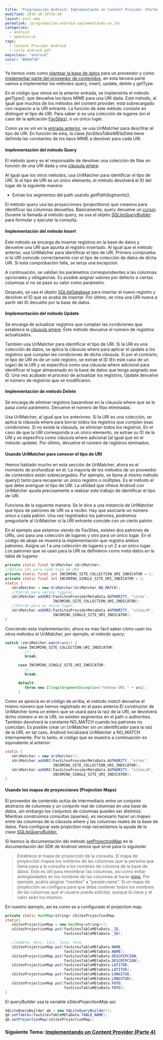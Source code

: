 ```yaml
---
title: 'Programación Android: Implementando un Content Provider (Parte 3)'
modified: 2016-10-28T16:30
layout: post.amp
permalink: /programacion-android-implementando-un_14/
categories:
  - android
  - opensource
tags:
  - Content Provider Android
  - curso android pdf
mainclass: "android"
color: "#689F38"
---
```


Ya hemos visto como [plantear la base de datos][1] para un proveedor y cómo [implementar parte del proveedor de contenidos][2], en esta tercera parte vamos a implementar los métodos query, insert, update, delete y getType.

En el código que vimos en la anterior entrada, se implementa el método *getType()*, que devuelve los tipos MIME para una URI dada. Este método, al igual que muchos de los métodos del content provider, está sobrecargado con respecto a la URI entrante. La función de este método consiste en distinguir el tipo de URI. Para saber si es una colección de lugares (en el caso de la aplicación [FavSites][3]), o un único lugar.

<!--ad-->

Como ya se vió en la [entrada anterior][2], se usa UriMatcher para descifrar el tipo de URI. En función de esta, la clase *favSitesTableMEtaData* tiene definida las constantes de los tipos MIME a devolver para cada URI.



#### Implementación del método Query

El método *query* es el responsable de devolver una colección de filas en función de una URI dada y una [cláusula where][4].

Al igual que los otros métodos, usa UriMatcher para identificar el tipo de URI. Si el tipo de URI es un único elemento, el método devolverá el ID del lugar de la siguiente manera:

* Extrae los segmentos del path usando *getPathSegments()*.

El método query usa las proyecciones (projecttions) que creamos para identificar las columnas devueltas. Básicamente, query devuelve un [cursor][5]. Durante la llamada al método query, se usa el objeto *<a target="_blank" href="http://developer.android.com/reference/android/database/sqlite/SQLiteQueryBuilder.html">SQLiteQueryBuilder</a>* para formular y ejecutar la consulta.

#### Implementación del método Insert

Éste método se encarga de insertar registros en la base de datos y devuelve una URI que apunta al registro insertado. Al igual que el método anterior, usa UriMatcher para identificar el tipo de URI. Primero comprueba si la URI coincide correctamente con el tipo de colección de datos de dicha URI. Si esta comprobación falla, se lanza una excepción.

A continuación, se validan los parámetros correspondientes a las columnas opcionales y obligatorias. Es posible asignar valores por defecto a ciertas columnas si no se pasó su valor como parámetro.

Después, se usa el objeto <a target="_blank" href="http://developer.android.com/reference/android/database/sqlite/SQLiteDatabase.html">SQLiteDatabase</a> para insertar el nuevo registro y devolver el ID que se acaba de insertar. Por último, se crea una URI nueva a partir del ID devuelto por la base de datos.

#### Implementación del método Update

Se encarga de actualizar registros que cumplan las condiciones que establece la [cláusula where][4]. Éste método devuelve el número de registros actualizados.

También usa UriMatcher para identificar el tipo de URI. Si la URI es una colección de datos, se aplica la cláusula where para aplicar el update a los registros que cumplan las condiciones de dicha cláusula. Si por el contrario, el tipo de URI es de un solo registro, se extrae el ID (En este caso de un lugar) de la URI y se especifica como una cláusula where adicional para identificar el lugar almacenado en la base de datos que tenga asignado ese ID. Una vez acabado el proceso de actualizar los registros, Update devuelve el número de registros que se modificaron.

#### Implementación de método Delete

Se encarga de eliminar registros basandose en la cláusula where que se le pasa como parámetro. Devuelve el número de filas eliminadas.

Usa UriMatcher, al igual que los anteriores. Si la URI es una colección, se aplica la cláusula where para borrar todos los registros que cumplan esas condiciones. Si no existe la cláusula, se eliminan todos los registros. En el caso de que la URI corresponda a un único elemento, se extrae su ID de la URI y se especifíca como cláusula where adicional (al igual que en el método update). Por último, devuelve el número de registros elminados.

#### Usando UriMatcher para conocer el tipo de URI

Hemos hablado mucho en esta sección de UriMatcher, ahora es el momento de profundizar en él. La mayoría de los métodos de un proveedor de contenidos están sobrecargados. Por ejemplo, se llama al mismo método query() tanto para recuperar un único registro o múltiples. Es el método el que debe averiguar el tipo de URI. La utilidad que ofrece Android con UriMatcher ayuda precisamente a realizar este trabajo de identificar el tipo de URI.

Funciona de la siguiente manera: Se le dice a una instancia de UriMatcher qué tipos de patrones de URI va a recibir. Hay que asociarle un número único a cada patrón. Una vez registrados los patrones, podremos preguntarle al UriMatcher si la URI entrante coincide con un cierto patrón.

En el ejemplo que estamos viendo de FavSites, existen dos patrones de URIs, uno para una colección de lugares y otro para un único lugar. En el código de abajo se muestra la implementación que registra ambos patrones. Asigna un 1 a una colección de lugares y un 2 a un único lugar. Los patrones que se usan para la URI se definieron como meta datos en la tabla de lugares:

```java
private static final UriMatcher sUriMatcher;
//Define Ids para cada tipo de URI
private static final int INCOMING_SITE_COLLECTION_URI_INDICATOR = 1;
private static final int INCOMING_SINGLE_SITE_URI_INDICATOR = 2;
static {
   sUriMatcher = new UriMatcher(UriMatcher.NO_MATCH);
   //Patrón para varios lugares
   sUriMatcher.addURI(FavSitesProviderMetaData.AUTHORITY, "sites",
                      INCOMING_SITE_COLLECTION_URI_INDICATOR);
   //Patrón para un único lugar.
   sUriMatcher.addURI(FavSitesProviderMetaData.AUTHORITY, "sites/#",
                      INCOMING_SINGLE_SITE_URI_INDICATOR);
}
```

Conciendo esta implementación, ahora es más fácil saber cómo usan los otros métodos el UriMatcher, por ejemplo, el método query:

```java
switch (sUriMatcher.match(uri)) {
      case INCOMING_SITE_COLLECTION_URI_INDICATOR:
         //...
         break;

      case INCOMING_SINGLE_SITE_URI_INDICATOR:
         //...
         break;

      default:
         throw new IllegalArgumentException("Unknow URI " + uri);
      }
```

Como se aprecia en el código de arriba, el método *match* devuelve el mísmo número que hemos registrado en el paso anterior.El constructor de UriMatcher toma un entero que se usará para la raiz de la URI, se devolverá dicho número si en la URL no existen segmentos en el path o authorities. También devolverá la constante NO\_MATCH cuando los patrones no coincidan. Es posible crear un UriMatcher sin un identificador para la raiz de la URI, en tal caso, Android inicializará UriMatcher a NO\_MATCH internamente. Por lo tanto, el código que se muestra a continuación es equivalente al anterior:

```java
static {
   sUriMatcher = new UriMatcher();
   sUriMatcher.addURI(FavSitesProviderMetaData.AUTHORITY, "sites",
                      INCOMING_SITE_COLLECTION_URI_INDICATOR);
   sUriMatcher.addURI(FavSitesProviderMetaData.AUTHORITY, "sites/#",
                      INCOMING_SINGLE_SITE_URI_INDICATOR);
}
```

#### Usando los mapas de proyecciones (Projection Maps)

El proveedor de contenido actúa de intermediario entre un conjunto abstracto de columnas y un conjunto real de columnas en una base de datos, sin embargo los conjuntos de columnas pueden ser distintos. Mientras construimos consultas (queries), es necesario hacer un mapeo entre las columnas de la cláusula where y las columnas reales de la base de datos. Para configurar este *projection map* necesitamos la ayuda de la clase *[SQLiteQueryBuilder.][6]*

Si leemos la documentación del método <a href="http://developer.android.com/reference/android/database/sqlite/SQLiteQueryBuilder.html#setProjectionMap">setProjectionMap</a> en la documentación del SDK de Android vemos que sirve para lo siguiente:

> Establece el mapa de proyección de la consulta. El mapa de proyección mapea los nombres de las columnas que la persona que llama pasa a la consulta a los nombres de columna de la base de datos. Esto es útil para renombrar las columnas, así como evitar ambigüedades en los nombres de las columnas al hacer [joins][7]. Por ejemplo, podría asignar &#8220;nombre&#8221; a &#8220;people.name&#8221;. Si un mapa de proyección se configura para que deba contener todos los nombres de las columnas que el usuario pueda solicitar, aunque la clave y el valor sean los mismos.

En nuestro ejemplo, así es como se a configurado el projection map:

```java
private static HashMap<string> sSitesProjectionMap;
static{
   sSitesProjectionMap = new HashMap<string>();
   sSitesProjectionMap.put(favSitesTableMEtaData._ID,
                           favSitesTableMEtaData._ID);

   //nombre, desc, lati, long, foto
   sSitesProjectionMap.put(favSitesTableMEtaData.NAME,
                           favSitesTableMEtaData.NAME);
   sSitesProjectionMap.put(favSitesTableMEtaData.DESCRIPCION,
                           favSitesTableMEtaData.DESCRIPCION);
   sSitesProjectionMap.put(favSitesTableMEtaData.LATITUD,
                           favSitesTableMEtaData.LATITUD);
   sSitesProjectionMap.put(favSitesTableMEtaData.LONGITUD,
                           favSitesTableMEtaData.LONGITUD);
   sSitesProjectionMap.put(favSitesTableMEtaData.FOTO,
                           favSitesTableMEtaData.FOTO);
}
```

El queryBuilder usa la variable *sSitesProjectionMap* así:

```java
SQLiteQueryBuilder qb = new SQLiteQueryBuilder();
qb.setTables(favSitesTableMEtaData.TABLE_NAME);
qb.setProjectionMap(sSitesProjectionMap);
```

### Siguiente Tema: [Implementando un Content Provider (Parte 4)][8]

 [1]: https://elbauldelprogramador.com/programacion-android-implementando-un
 [2]: https://elbauldelprogramador.com/programacion-android-implementando-un_08
 [3]: https://elbauldelprogramador.com/prueba-la-aplicacion-favsites-en-tu
 [4]: https://elbauldelprogramador.com/consulta-de-datos-clausula-where
 [5]: https://elbauldelprogramador.com/plsql-cursores
 [6]: http://developer.android.com/reference/android/database/sqlite/SQLiteQueryBuilder.html
 [7]: https://elbauldelprogramador.com/consulta-de-datos-clausula-from
 [8]: https://elbauldelprogramador.com/programacion-android-implementando-un_29/
